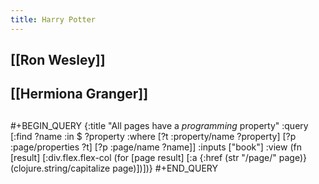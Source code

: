 ```yaml
---
title: Harry Potter
---
```


## [[Ron Wesley]]
## [[Hermiona Granger]]
##
#+BEGIN_QUERY
{:title "All pages have a *programming* property"
 :query [:find ?name
         :in $ ?property
         :where
         [?t :property/name ?property]
         [?p :page/properties ?t]
         [?p :page/name ?name]]
 :inputs ["book"]
 :view (fn [result]
         [:div.flex.flex-col
          (for [page result]
            [:a {:href (str "/page/" page)} (clojure.string/capitalize page)])])}
#+END_QUERY
##

